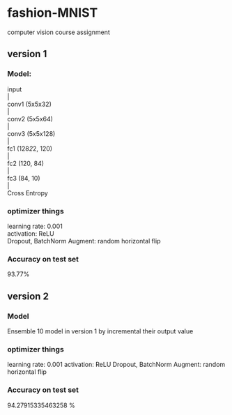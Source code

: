# fashion-MNIST
computer vision course assignment

## version 1
### Model:
input   
  |    
conv1 (5x5x32)   
  |    
conv2 (5x5x64)   
  |   
conv3 (5x5x128)   
  |    
fc1 (128*2*2, 120)      
  |    
fc2 (120, 84)    
  |    
fc3 (84, 10)    
  |    
Cross Entropy   
### optimizer things
learning rate: 0.001   
activation: ReLU   
Dropout, BatchNorm
Augment: random horizontal flip
### Accuracy on test set
93.77%
## version 2
### Model
Ensemble 10 model in version 1 by incremental their output value
### optimizer things
learning rate: 0.001
activation: ReLU
Dropout, BatchNorm
Augment: random horizontal flip
### Accuracy on test set
94.27915335463258 %